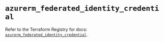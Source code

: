 # `azurerm_federated_identity_credential`

Refer to the Terraform Registry for docs: [`azurerm_federated_identity_credential`](https://registry.terraform.io/providers/hashicorp/azurerm/4.31.0/docs/resources/federated_identity_credential).
